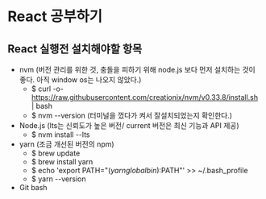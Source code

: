 # React 공부하기
## React 실행전 설치해야할 항목
- nvm (버전 관리를 위한 것, 충돌을 피하기 위해 node.js 보다 먼저 설치하는 것이 좋다. 아직 window os는 나오지 않았다.)
  - $ curl -o- https://raw.githubusercontent.com/creationix/nvm/v0.33.8/install.sh | bash
  - $ nvm --version (터미널을 껐다가 켜서 잘설치되었는지 확인한다.)
- Node.js (lts는 신뢰도가 높은 버전/ current 버전은 최신 기능과 API 제공)
  - $ nvm install --lts
- yarn (조금 개선된 버전의 npm)
  - $ brew update
  - $ brew install yarn 
  - $ echo 'export PATH="$(yarn global bin):$PATH"' >> ~/.bash_profile
  - $ yarn --version
- Git bash
